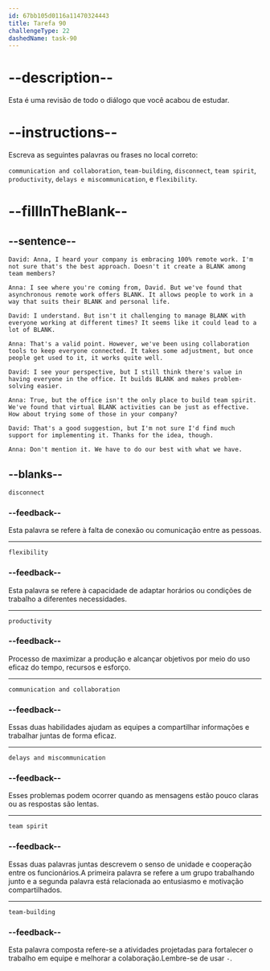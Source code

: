 ```yaml
---
id: 67bb105d0116a11470324443
title: Tarefa 90
challengeType: 22
dashedName: task-90
---
```


<!-- REVIEW -->

# --description--

Esta é uma revisão de todo o diálogo que você acabou de estudar.

# --instructions--

Escreva as seguintes palavras ou frases no local correto:

`communication and collaboration`, `team-building`, `disconnect`, `team spirit`, `productivity`, `delays e miscommunication`, e `flexibility`.

# --fillInTheBlank--

## --sentence--

`David: Anna, I heard your company is embracing 100% remote work. I'm not sure that's the best approach. Doesn't it create a BLANK among team members?`

`Anna: I see where you're coming from, David. But we've found that asynchronous remote work offers BLANK. It allows people to work in a way that suits their BLANK and personal life.`

`David: I understand. But isn't it challenging to manage BLANK with everyone working at different times? It seems like it could lead to a lot of BLANK.`

`Anna: That's a valid point. However, we've been using collaboration tools to keep everyone connected. It takes some adjustment, but once people get used to it, it works quite well.`

`David: I see your perspective, but I still think there's value in having everyone in the office. It builds BLANK and makes problem-solving easier.`

`Anna: True, but the office isn't the only place to build team spirit. We've found that virtual BLANK activities can be just as effective. How about trying some of those in your company?`

`David: That's a good suggestion, but I'm not sure I'd find much support for implementing it. Thanks for the idea, though.`

`Anna: Don't mention it. We have to do our best with what we have. ` 

## --blanks--

`disconnect`

### --feedback--

Esta palavra se refere à falta de conexão ou comunicação entre as pessoas.

---

`flexibility`

### --feedback--

Esta palavra se refere à capacidade de adaptar horários ou condições de trabalho a diferentes necessidades.

---

`productivity`

### --feedback--

Processo de maximizar a produção e alcançar objetivos por meio do uso eficaz do tempo, recursos e esforço.

---

`communication and collaboration`

### --feedback--

Essas duas habilidades ajudam as equipes a compartilhar informações e trabalhar juntas de forma eficaz.

---

`delays and miscommunication`

### --feedback--

Esses problemas podem ocorrer quando as mensagens estão pouco claras ou as respostas são lentas.

---

`team spirit`

### --feedback--  

Essas duas palavras juntas descrevem o senso de unidade e cooperação entre os funcionários.A primeira palavra se refere a um grupo trabalhando junto e a segunda palavra está relacionada ao entusiasmo e motivação compartilhados.

---

`team-building`

### --feedback--  

Esta palavra composta refere-se a atividades projetadas para fortalecer o trabalho em equipe e melhorar a colaboração.Lembre-se de usar `-`.
